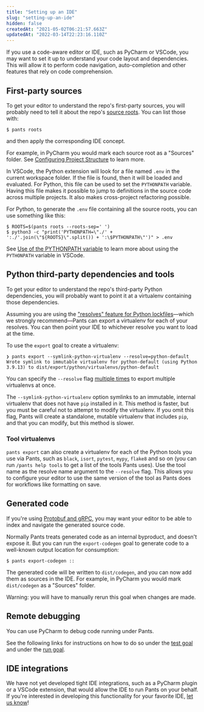 ```yaml
---
title: "Setting up an IDE"
slug: "setting-up-an-ide"
hidden: false
createdAt: "2021-05-02T06:21:57.663Z"
updatedAt: "2022-03-14T22:23:16.110Z"
---
```

If you use a code-aware editor or IDE, such as PyCharm or VSCode, you may want to set it up to understand your code layout and dependencies. This will allow it to perform code navigation, auto-completion and other features that rely on code comprehension.

First-party sources
-------------------

To get your editor to understand the repo's first-party sources, you will probably need to tell it about the repo's [source roots](doc:source-roots). You can list those with:

```shell
$ pants roots
```

and then apply the corresponding IDE concept. 

For example, in PyCharm you would mark each source root as a "Sources" folder. See [Configuring Project Structure](https://www.jetbrains.com/help/pycharm/configuring-project-structure.html) to learn more.

In VSCode, the Python extension will look for a file named `.env` in the current workspace folder. If the file is found, then it will be loaded and evaluated. For Python, this file can be used to set the `PYTHONPATH` variable. Having this file makes it possible to jump to definitions in the source code across multiple projects. It also makes cross-project refactoring possible.

For Python, to generate the `.env` file containing all the source roots, you can use something like this:

```shell
$ ROOTS=$(pants roots --roots-sep=' ')
$ python3 -c "print('PYTHONPATH=\"./' + ':./'.join(\"${ROOTS}\".split()) + ':\$PYTHONPATH\"')" > .env
```

See [Use of the PYTHONPATH variable](https://code.visualstudio.com/docs/python/environments#_use-of-the-pythonpath-variable) to learn more about using the `PYTHONPATH` variable in VSCode.

Python third-party dependencies and tools
-----------------------------------------

To get your editor to understand the repo's third-party Python dependencies, you will probably want to point it at a virtualenv containing those dependencies.

Assuming you are using the ["resolves" feature for Python lockfiles](doc:python-third-party-dependencies)—which we strongly recommend—Pants can export a virtualenv for each of your resolves. You can then point your IDE to whichever resolve you want to load at the time.

To use the `export` goal to create a virtualenv:

```
❯ pants export --symlink-python-virtualenv --resolve=python-default
Wrote symlink to immutable virtualenv for python-default (using Python 3.9.13) to dist/export/python/virtualenvs/python-default
```

You can specify the `--resolve` flag [multiple times](doc:options#list-values) to export multiple virtualenvs at once.

The `--symlink-python-virtualenv` option symlinks to an immutable, internal virtualenv that does not have `pip` installed in it. This method is faster, but you must be careful not to attempt to modify the virtualenv. If you omit this flag, Pants will create a standalone, mutable virtualenv that includes `pip`, and that you can modify, but this method is slower.

### Tool virtualenvs

`pants export` can also create a virtualenv for each of the Python tools you use via Pants, such as `black`, `isort`, `pytest`, `mypy`, `flake8` and so on (you can run `/pants help tools` to get a list of the tools Pants uses). Use the tool name as the resolve name argument to the `--resolve` flag. This allows you to configure your editor to use the same version of the tool as Pants does for workflows like formatting on save.


Generated code
--------------

If you're using [Protobuf and gRPC](doc:protobuf), you may want your editor to be able to index and navigate the generated source code. 

Normally Pants treats generated code as an internal byproduct, and doesn't expose it. But you can run the `export-codegen` goal to generate code to a well-known output location for consumption:

```shell
$ pants export-codegen ::
```

The generated code will be written to `dist/codegen`, and you can now add them as sources in the IDE. For example, in PyCharm you would mark `dist/codegen` as a "Sources" folder. 

Warning: you will have to manually rerun this goal when changes are made.

Remote debugging
----------------

You can use PyCharm to debug code running under Pants. 

See the following links for instructions on how to do so under the [test goal](doc:python-test-goal) and under the [run goal](doc:python-run-goal).

IDE integrations
----------------

We have not yet developed tight IDE integrations, such as a PyCharm plugin or a VSCode extension, that would allow the IDE to run Pants on your behalf. If you're interested in developing this functionality for your favorite IDE, [let us know](doc:the-pants-community)!
